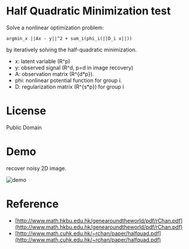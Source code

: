 # Half Quadratic Minimization test

Solve a nonlinear optimization problem:

    argmin_x ||Ax - y||^2 + sum_i(phi_i(||D_i x||))

by iteratively solving the half-quadratic minimization.

* x: latent variable (R^p)
* y: observed signal (R^d, p=d in image recovery)
* A: observation matrix (R^{d*p}).
* phi: nonlinear potential function for group i.
* D: regularization matrix (R^{s*p}) for group i

# License
Public Domain

# Demo
recover noisy 2D image.

![demo](https://raw.githubusercontent.com/t-suzuki/half_quadratic_minimization_test/master/doc/demo_result.png)

# Reference

 * [http://www.math.hkbu.edu.hk/genearoundtheworld/pdf/rChan.pdf](http://www.math.hkbu.edu.hk/genearoundtheworld/pdf/rChan.pdf)
 * [http://www.math.cuhk.edu.hk/~rchan/paper/halfquad.pdf](http://www.math.cuhk.edu.hk/~rchan/paper/halfquad.pdf)

